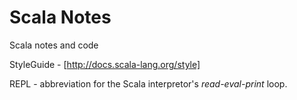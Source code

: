 Scala Notes
===========

Scala notes and code

StyleGuide - [http://docs.scala-lang.org/style]

REPL - abbreviation for the Scala interpretor's *read-eval-print* loop.

